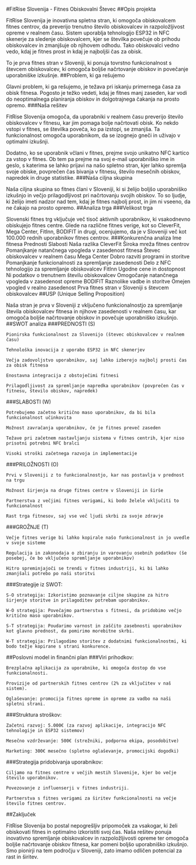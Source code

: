 #FitRise Slovenija - Fitnes Obiskovalni Števec
##Opis projekta

FitRise Slovenija je inovativna spletna stran, ki omogoča obiskovalcem fitnes centrov, da preverijo trenutno število obiskovalcev in razpoložljivost opreme v realnem času. Sistem uporablja tehnologijo ESP32 in NFC skenerje za sledenje obiskovalcem, kjer se številka povečuje ob prihodu obiskovalcev in zmanjšuje ob njihovem odhodu. Tako obiskovalci vedno vedo, kdaj je fitnes prost in kdaj je najboljši čas za obisk.

To je prva fitnes stran v Sloveniji, ki ponuja tovrstno funkcionalnost s števcem obiskovalcev, ki omogoča boljše načrtovanje obiskov in povečanje uporabniške izkušnje.
##Problem, ki ga rešujemo

Glavni problem, ki ga rešujemo, je težava pri iskanju primernega časa za obisk fitnesa. Pogosto je težko vedeti, kdaj je fitnes manj zaseden, kar vodi do neoptimalnega planiranja obiskov in dolgotrajnega čakanja na prosto opremo.
###Naša rešitev

FitRise Slovenija omogoča, da uporabniki v realnem času preverijo število obiskovalcev v fitnesu, kar jim pomaga bolje načrtovati obisk. Ko nekdo vstopi v fitnes, se številka poveča, ko pa izstopi, se zmanjša. Ta funkcionalnost omogoča uporabnikom, da se izognejo gneči in uživajo v optimalni izkušnji.

Dodatno, ko se uporabnik včlani v fitnes, prejme svojo unikatno NFC kartico za vstop v fitnes. Ob tem pa prejme na svoj e-mail uporabniško ime in geslo, s katerima se lahko prijavi na našo spletno stran, kjer lahko spremlja svoje obiske, povprečen čas bivanja v fitnesu, število mesečnih obiskov, napredek in druge statistike.
###Naša ciljna skupina

Naša ciljna skupina so fitnes člani v Sloveniji, ki si želijo boljšo uporabniško izkušnjo in večjo prilagodljivost pri načrtovanju svojih obiskov. To so ljudje, ki želijo imeti nadzor nad tem, kdaj je fitnes najbolj prost, in jim ni vseeno, da ne čakajo na prosto opremo.
##Analiza trga
###Velikost trga

Slovenski fitnes trg vključuje več tisoč aktivnih uporabnikov, ki vsakodnevno obiskujejo fitnes centre. Glede na različne fitnes verige, kot so CleverFit, Mega Center, FitInn, BODIFIT in drugi, ocenjujemo, da je v Sloveniji več kot 100.000 rednih uporabnikov fitnes centrov.
###Konkurenčna analiza
Ime fitnesa	Prednosti	Slabosti	Naša razlika
CleverFit	Široka mreža fitnes centrov	Pomanjkanje natančnega vpogleda v zasedenost fitnesa	Števec obiskovalcev v realnem času
Mega Center	Dobro razviti programi in storitve	Pomanjkanje funkcionalnosti za spremljanje zasedenosti	Delo z NFC tehnologijo za spremljanje obiskovalcev
FitInn	Ugodne cene in dostopnost	Ni podatkov o trenutnem številu obiskovalcev	Omogočanje natančnega vpogleda v zasedenost opreme
BODIFIT	Raznolike vadbe in storitve	Omejen vpogled v realno zasedenost	Prva fitnes stran v Sloveniji s števcem obiskovalcev
##USP (Unique Selling Proposition)

Naša stran je prva v Sloveniji z vključeno funkcionalnostjo za spremljanje števila obiskovalcev fitnesa in njihove zasedenosti v realnem času, kar omogoča boljše načrtovanje obiskov in povečuje uporabniško izkušnjo.
##SWOT analiza
###PREDNOSTI (S)

    Pionirska funkcionalnost za Slovenijo (števec obiskovalcev v realnem času)

    Tehnološka inovacija z uporabo ESP32 in NFC skenerjev

    Večja zadovoljstvo uporabnikov, saj lahko izberejo najbolj prosti čas za obisk fitnesa

    Enostavna integracija z obstoječimi fitnesi

    Prilagodljivost za spremljanje napredka uporabnikov (povprečen čas v fitnesu, število obiskov, napredek)

###SLABOSTI (W)

    Potrebujemo začetno kritično maso uporabnikov, da bi bila funkcionalnost učinkovita

    Možnost zavračanja uporabnikov, če je fitnes preveč zaseden

    Težave pri začetnem nastavljanju sistema v fitnes centrih, kjer niso prisotni potrebni NFC bralci

    Visoki stroški začetnega razvoja in implementacije

###PRILOŽNOSTI (O)

    Prvi v Sloveniji z to funkcionalnostjo, kar nas postavlja v prednost na trgu

    Možnost širjenja na druge fitnes centre v Sloveniji in širše

    Partnerstva z večjimi fitnes verigami, ki bodo želele vključiti to funkcionalnost

    Rast trga fitnesov, saj vse več ljudi skrbi za svoje zdravje

###GROŽNJE (T)

    Večje fitnes verige bi lahko kopirale našo funkcionalnost in jo uvedle v svoje sisteme

    Regulacija in zakonodaja o zbiranju in varovanju osebnih podatkov (še posebej, če bo vključeno spremljanje uporabnikov)

    Hitro spreminjajoči se trendi v fitnes industriji, ki bi lahko zmanjšali potrebo po naši storitvi

###Strategije iz SWOT:

    S-O strategija: Izkoristimo poznavanje ciljne skupine za hitro širjenje storitve in prilagoditev potrebam uporabnikov.

    W-O strategija: Povečajmo partnerstva s fitnesi, da pridobimo večjo kritično maso uporabnikov.

    S-T strategija: Poudarimo varnost in zaščito zasebnosti uporabnikov kot glavno prednost, da pomirimo morebitne skrbi.

    W-T strategija: Prilagodimo storitev z dodatnimi funkcionalnostmi, ki bodo težje kopirane s strani konkurence.

##Poslovni model in finančni plan
###Viri prihodkov:

    Brezplačna aplikacija za uporabnike, ki omogoča dostop do vse funkcionalnosti.

    Provizije od partnerskih fitnes centrov (2% za vključitev v naš sistem).

    Oglaševanje: promocija fitnes opreme in opreme za vadbo na naši spletni strani.

###Struktura stroškov:

    Začetni razvoj: 5.000€ (za razvoj aplikacije, integracijo NFC tehnologije in ESP32 sistemov)

    Mesečno vzdrževanje: 500€ (strežniki, podporna ekipa, posodobitve)

    Marketing: 300€ mesečno (spletno oglaševanje, promocijski dogodki)

###Strategija pridobivanja uporabnikov:

    Ciljamo na fitnes centre v večjih mestih Slovenije, kjer bo večje število uporabnikov.

    Povezovanje z influenserji v fitnes industriji.

    Partnerstva s fitnes verigami za širitev funkcionalnosti na večje število fitnes centrov.

##Zaključek

FitRise Slovenija bo postal nepogrešljiv pripomoček za vsakogar, ki želi obiskovati fitnes in optimalno izkoristiti svoj čas. Naša rešitev ponuja inovativno spremljanje obiskovalcev in razpoložljivosti opreme ter omogoča boljše načrtovanje obiskov fitnesa, kar pomeni boljšo uporabniško izkušnjo. Smo pionirji na tem področju v Sloveniji, zato imamo odličen potencial za rast in širitev.
